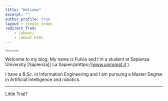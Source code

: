 ```yaml
---
title: "Welcome"
excerpt: ""
author_profile: true
layout : single_index
redirect_from: 
    - /about/
    - /about.html
---
```


<p style="font-size:0.5em">This is a trial</p>

Welcome to my blog. My name is Fulvio and I'm a student at Sapienza University [Sapienza](
La Sapienzahttps://www.uniroma1.it ).

I have a B.Sc. in Information Engineering and I am pursuing a Master Degree in Artificial Intelligence and robotics.


<hr>

Little Trial?

<script type="text/javascript" src="//rf.revolvermaps.com/0/0/8.js?i=5ewlq11o62v&amp;m=0&amp;c=ff0000&amp;cr1=ffffff&amp;f=arial&amp;l=33" async="async"></script>

<!-- <script>
    window.EMBED_SO_CONFIG = {
      "id": "8a64f4ae-5150-4899-b75e-fcb3a902297c",
      "position": "right"
    }
</script> -->
<script src="https://embed.so/js/embed.js"></script>
